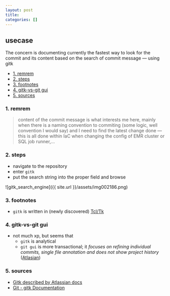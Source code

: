 ```yaml
---
layout: post
title:
categories: []
---
```

## usecase
The concern is documenting currently the fastest way to look for the commit and its content based on the search of commit message — using gitk

<!-- TOC -->

- [1. remrem](#1-remrem)
- [2. steps](#2-steps)
- [3. footnotes](#3-footnotes)
- [4. gitk-vs-git gui](#4-gitk-vs-git-gui)
- [5. sources](#5-sources)

<!-- /TOC -->

### 1. remrem
> content of the commit message is what interests me here, mainly when there is a naming convention to commiting (some logic, well convention I would say) and I need to find the latest change done — this is all done within IaC when changing the config of EMR cluster or SQL job runner,...

### 2. steps
* navigate to the repository
* enter `gitk`
* put the search string into the proper field and browse

![gitk_search_engine]({{ site.url }}/assets/img002186.png)

### 3. footnotes
* `gitk` is written in (newly discovered) [Tcl/Tk](https://www.tcl.tk/)

### 4. gitk-vs-git gui
* not much xp, but seems that
    * `gitk` is analytical
    * `git gui` is more transactional; it _focuses on refining individual commits, single file annotation and does not show project history_ ([Atlasian][Attlasian])

### 5. sources
* [Gitk described by Atlassian docs](https://www.atlassian.com/git/tutorials/gitk)
* [Git - gitk Documentation](https://git-scm.com/docs/gitk)

[Attlasian]:https://www.atlassian.com/git/tutorials/gitk 
